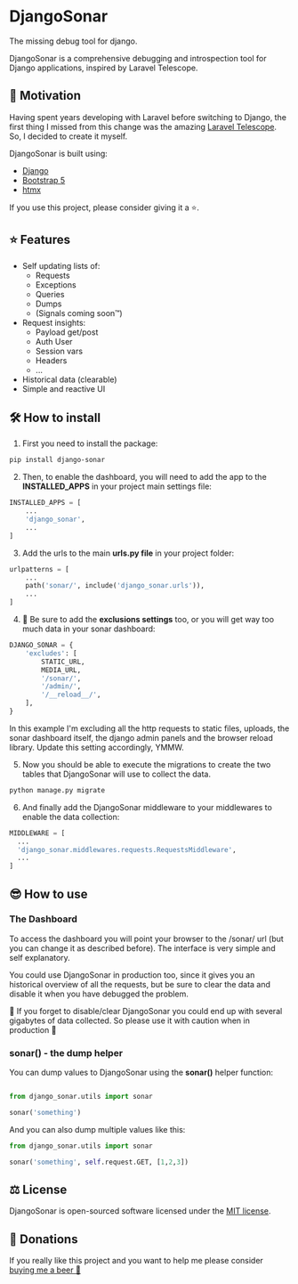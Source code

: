 # DjangoSonar

The missing debug tool for django.

DjangoSonar is a comprehensive debugging and introspection tool for Django applications, inspired by Laravel Telescope.





## 🥳 Motivation

Having spent years developing with Laravel before switching to Django, the first thing I missed from this change was the amazing [Laravel Telescope](https://github.com/laravel/telescope). So, I decided to create it myself.

DjangoSonar is built using:
- [Django](https://www.djangoproject.com/)
- [Bootstrap 5](https://getbootstrap.com/)
- [htmx](https://htmx.org/)

If you use this project, please consider giving it a ⭐.

## ⭐ Features

- Self updating lists of:
  - Requests
  - Exceptions
  - Queries
  - Dumps 
  - (Signals coming soon™)
- Request insights:
  - Payload get/post
  - Auth User
  - Session vars
  - Headers
  - ...
- Historical data (clearable)
- Simple and reactive UI


## 🛠️ How to install 

1. First you need to install the package:

```bash
pip install django-sonar
```

2. Then, to enable the dashboard, you will need to add the app to the **INSTALLED_APPS** in your project main settings file:

```python
INSTALLED_APPS = [
    ...
    'django_sonar',
    ...
]
```

3. Add the urls to the main **urls.py file** in your project folder:

```python
urlpatterns = [
    ...
    path('sonar/', include('django_sonar.urls')),
    ...
]
```

4. 🔔 Be sure to add the **exclusions settings** too, or you will get way too much data in your sonar dashboard:

```python
DJANGO_SONAR = {
    'excludes': [
        STATIC_URL,
        MEDIA_URL,
        '/sonar/',
        '/admin/',
        '/__reload__/',
    ],
}
```

In this example I'm excluding all the http requests to static files, uploads, the sonar dashboard itself, the django admin panels and the browser reload library.
Update this setting accordingly, YMMW.

5. Now you should be able to execute the migrations to create the two tables that DjangoSonar will use to collect the data.

```bash
python manage.py migrate
```

6. And finally add the DjangoSonar middleware to your middlewares to enable the data collection:

```python
MIDDLEWARE = [
  ...
  'django_sonar.middlewares.requests.RequestsMiddleware',
  ...
]
```

## 😎 How to use

### The Dashboard

To access the dashboard you will point your browser to the /sonar/ url (but you can change it as described before). The interface is very simple and self explanatory.

You could use DjangoSonar in production too, since it gives you an historical overview of all the requests, but be sure to clear the data and disable it when you have debugged the problem.

🔔 If you forget to disable/clear DjangoSonar you could end up with several gigabytes of data collected. So please use it with caution when in production 🔔 

### sonar() - the dump helper

You can dump values to DjangoSonar using the **sonar()** helper function:

```python

from django_sonar.utils import sonar

sonar('something')

```

And you can also dump multiple values like this:

```python
from django_sonar.utils import sonar

sonar('something', self.request.GET, [1,2,3])
```


## ⚖️ License

DjangoSonar is open-sourced software licensed under the [MIT license](LICENSE.md).


## 🍺 Donations
If you really like this project and you want to help me please consider [buying me a beer 🍺](https://www.buymeacoffee.com/metalogico
) 